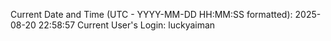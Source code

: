 Current Date and Time (UTC - YYYY-MM-DD HH:MM:SS formatted): 2025-08-20 22:58:57
Current User's Login: luckyaiman
